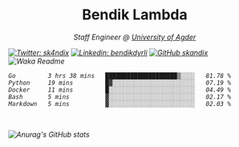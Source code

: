 <h1 align="center"> Bendik Lambda </h1>
<p align="center"><em>Staff Engineer @ <a href="http://www.uia.no">University of Agder</a></p>



[![Twitter: sk4ndix](https://img.shields.io/twitter/follow/sk4ndix?style=social)](https://twitter.com/sk4ndix)
[![Linkedin: bendikdyrli](https://img.shields.io/badge/-bendikdyrli-blue?style=flat-square&logo=Linkedin&logoColor=white&link=https://www.linkedin.com/in/bendikdyrli/)](https://www.linkedin.com/in/bendikdyrli/)
[![GitHub skandix](https://img.shields.io/github/followers/skandix?label=follow&style=social)](https://github.com/skandix)
![Waka Readme](https://github.com/skandix/skandix/workflows/Waka%20Readme/badge.svg)


<!--START_SECTION:waka-->
```text
Go         3 hrs 38 mins   ████████████████████▒░░░░   81.78 % 
Python     19 mins         █▓░░░░░░░░░░░░░░░░░░░░░░░   07.19 % 
Docker     11 mins         █░░░░░░░░░░░░░░░░░░░░░░░░   04.49 % 
Bash       5 mins          ▓░░░░░░░░░░░░░░░░░░░░░░░░   02.17 % 
Markdown   5 mins          ▓░░░░░░░░░░░░░░░░░░░░░░░░   02.03 % 
```
<!--END_SECTION:waka-->

  <br>
  
![Anurag's GitHub stats](https://github-readme-stats.vercel.app/api?username=skandix&show_icons=true&theme=tokyonight)


